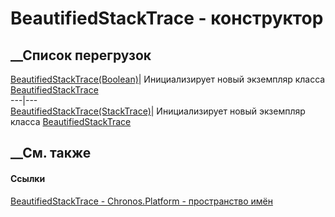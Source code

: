 # BeautifiedStackTrace - конструктор
##  __Список перегрузок
[BeautifiedStackTrace(Boolean)](M_Chronos_Platform_BeautifiedStackTrace__ctor.htm)|
Инициализирует новый экземпляр класса
[BeautifiedStackTrace](T_Chronos_Platform_BeautifiedStackTrace.htm)  
---|---  
[BeautifiedStackTrace(StackTrace)](M_Chronos_Platform_BeautifiedStackTrace__ctor_1.htm)|
Инициализирует новый экземпляр класса
[BeautifiedStackTrace](T_Chronos_Platform_BeautifiedStackTrace.htm)  
##  __См. также
#### Ссылки
[BeautifiedStackTrace - ](T_Chronos_Platform_BeautifiedStackTrace.htm)
[Chronos.Platform - пространство имён](N_Chronos_Platform.htm)

